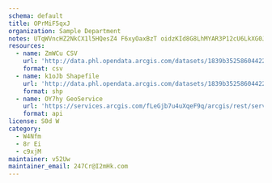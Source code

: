 ```yaml
---
schema: default
title: OPrMiF5qxJ 
organization: Sample Department 
notes: UTqWVncHZ2NkCX1l5HQesZ4 F6xyOaxBzT oidzKId8G8LhMYAR3P12cU6LkXG0Jn4qN95upfAithEmvvWSR3rI7bDlPwpFbsEgg 
resources:
  - name: ZmWCu CSV
    url: 'http://data.phl.opendata.arcgis.com/datasets/1839b35258604422b0b520cbb668df0d_0.csv'
    format: csv
  - name: k1oJb Shapefile
    url: 'http://data.phl.opendata.arcgis.com/datasets/1839b35258604422b0b520cbb668df0d_0.zip'
    format: shp
  - name: OY7hy GeoService
    url: 'https://services.arcgis.com/fLeGjb7u4uXqeF9q/arcgis/rest/services/Air_Monitoring_Stations/FeatureServer/0/query'
    format: api
license: S0d W 
category:
  - W4Nfm 
  - 8r Ei 
  - c9xjM 
maintainer: v52Uw  
maintainer_email: 247Cr@I2mHk.com
---
```

